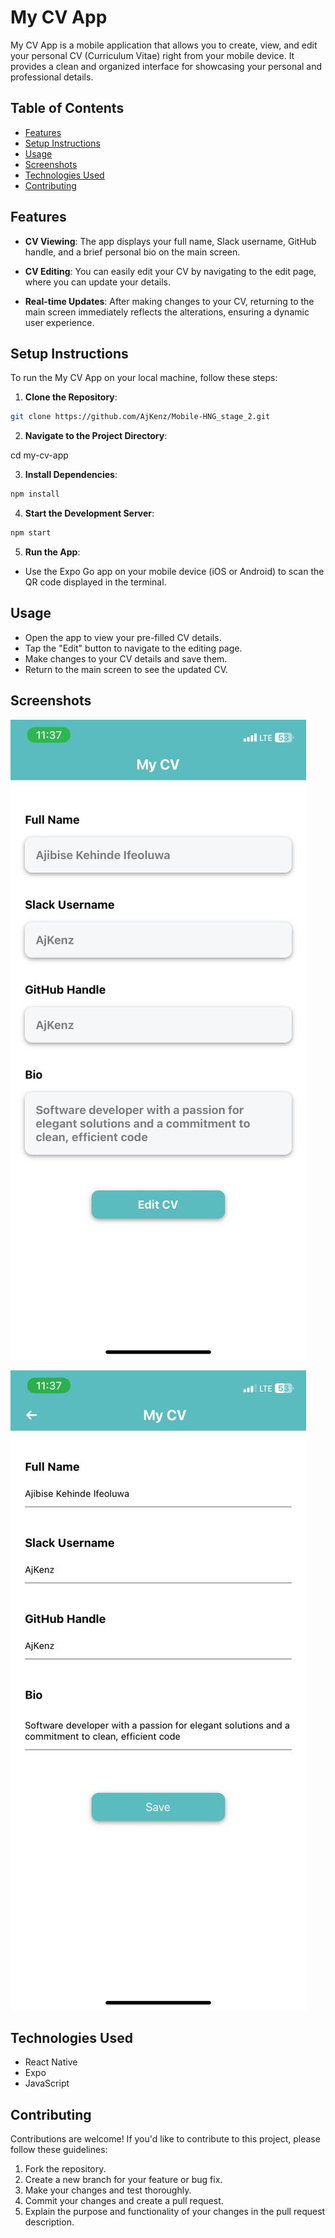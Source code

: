 # My CV App

My CV App is a mobile application that allows you to create, view, and edit your personal CV (Curriculum Vitae) right from your mobile device. It provides a clean and organized interface for showcasing your personal and professional details.

## Table of Contents

- [Features](#features)
- [Setup Instructions](#setup-instructions)
- [Usage](#usage)
- [Screenshots](#screenshots)
- [Technologies Used](#technologies-used)
- [Contributing](#contributing)

## Features

- **CV Viewing**: The app displays your full name, Slack username, GitHub handle, and a brief personal bio on the main screen.

- **CV Editing**: You can easily edit your CV by navigating to the edit page, where you can update your details.

- **Real-time Updates**: After making changes to your CV, returning to the main screen immediately reflects the alterations, ensuring a dynamic user experience.

## Setup Instructions

To run the My CV App on your local machine, follow these steps:

1. **Clone the Repository**: 

```bash
git clone https://github.com/AjKenz/Mobile-HNG_stage_2.git
```

2. **Navigate to the Project Directory**:

cd my-cv-app


3. **Install Dependencies**:

```bash
npm install
```

4. **Start the Development Server**:

```bash
npm start
```


5. **Run the App**:
- Use the Expo Go app on your mobile device (iOS or Android) to scan the QR code displayed in the terminal.

## Usage

- Open the app to view your pre-filled CV details.
- Tap the "Edit" button to navigate to the editing page.
- Make changes to your CV details and save them.
- Return to the main screen to see the updated CV.

## Screenshots

![Main Screen](assets/screenShots/mainScreen.png)

![Edit Screen](assets/screenShots//editScreen.png)

## Technologies Used

- React Native
- Expo
- JavaScript

## Contributing

Contributions are welcome! If you'd like to contribute to this project, please follow these guidelines:

1. Fork the repository.
2. Create a new branch for your feature or bug fix.
3. Make your changes and test thoroughly.
4. Commit your changes and create a pull request.
5. Explain the purpose and functionality of your changes in the pull request description.


